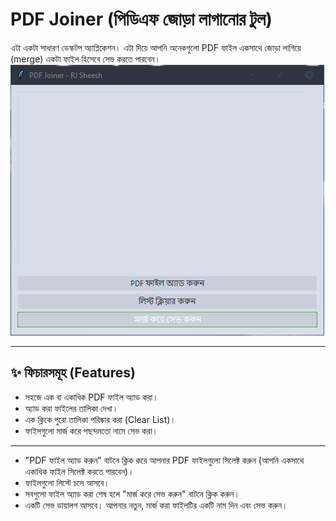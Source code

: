 # PDF Joiner (পিডিএফ জোড়া লাগানোর টুল)

এটা একটা সাধারণ ডেস্কটপ অ্যাপ্লিকেশন। এটা দিয়ে আপনি অনেকগুলো PDF ফাইল একসাথে জোড়া লাগিয়ে (merge) একটা ফাইল হিসেবে সেভ করতে পারবেন।
![অ্যাপের স্ক্রিনশট](screenshot.png)


---

## ✨ ফিচারসমূহ (Features)

* সহজে এক বা একাধিক PDF ফাইল অ্যাড করা।
* অ্যাড করা ফাইলের তালিকা দেখা।
* এক ক্লিকে পুরো তালিকা পরিষ্কার করা (Clear List)।
* ফাইলগুলো মার্জ করে পছন্দমতো নামে সেভ করা।

---

* "PDF ফাইল অ্যাড করুন" বাটনে ক্লিক করে আপনার PDF ফাইলগুলো সিলেক্ট করুন (আপনি একসাথে একাধিক ফাইল সিলেক্ট করতে পারবেন)।
* ফাইলগুলো লিস্টে চলে আসবে।
* সবগুলো ফাইল অ্যাড করা শেষ হলে "মার্জ করে সেভ করুন" বাটনে ক্লিক করুন।
* একটি সেভ ডায়ালগ আসবে। আপনার নতুন, মার্জ করা ফাইলটির একটি নাম দিন এবং সেভ করুন।
